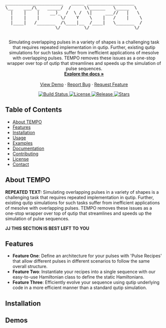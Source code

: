 <!-- PROJECT LOGO -->
<p align="center">
  <pre>
______________________   _____ __________________   
\__    ___/\_   _____/  /     \\______   \_____  \  
  |    |    |    __)_  /  \ /  \|     ___//   |   \ 
  |    |    |        \/    Y    \    |   /    |    \
  |____|   /_______  /\____|__  /____|   \_______  /
                   \/         \/                 \/                                   
  </pre>

  <p align="center">
    Simulating overlapping pulses in a variety of shapes is a challenging task that requires repeated implementation 
    in qutip. Further, existing qutip simulations for such tasks suffer from inefficient applications of mesolve 
    with overlapping pulses. TEMPO removes these issues as a one-stop wrapper over top of qutip that streamlines and speeds up the simulation of pulse sequences. 
    <br />
    <a href="https://github.com/username/tempo"><strong>Explore the docs »</strong></a>
    <br />
    <br />
    <a href="https://github.com/username/tempo">View Demo</a>
    ·
    <a href="https://github.com/username/tempo/issues">Report Bug</a>
    ·
    <a href="https://github.com/username/tempo/issues">Request Feature</a>
  </p>
</p>

<!-- Badges -->
<p align="center">
  <a href="https://github.com/georgew79/tempo/actions/workflows/test.yml">
    <img src="https://github.com/georgew79/tempo/actions/workflows/test.yml/badge.svg" alt="Build Status">
  </a>
  <a href="https://github.com/username/tempo/blob/main/LICENSE">
    <img src="https://img.shields.io/github/license/username/tempo.svg" alt="License">
  </a>
  <a href="https://github.com/username/tempo/releases">
    <img src="https://img.shields.io/github/v/release/username/tempo.svg" alt="Release">
  </a>
  <a href="https://github.com/username/tempo/stargazers">
    <img src="https://img.shields.io/github/stars/username/tempo.svg" alt="Stars">
  </a>
</p>

<!-- Table of Contents -->
## Table of Contents

- [About TEMPO](#about-tempo)
- [Features](#features)
- [Installation](#installation)
- [Usage](#usage)
- [Examples](#examples)
- [Documentation](#documentation)
- [Contributing](#contributing)
- [License](#license)
- [Contact](#contact)

## About TEMPO

**REPEATED TEXT:** Simulating overlapping pulses in a variety of shapes is a challenging task that requires repeated implementation in qutip. Further, existing qutip simulations for such tasks suffer from inefficient applications of mesolve with overlapping pulses. TEMPO removes these issues as a one-stop wrapper over top of qutip that streamlines and speeds up the simulation of pulse sequences. 

**JJ THIS SECTION IS BEST LEFT TO YOU**

## Features

- **Feature One**: Define an architecture for your pulses with 'Pulse Recipes' that allow different pulses in different scenarios to follow the same overall structure.
- **Feature Two**: Instantiate your recipes into a single sequence with our easy-to-use Hamiltonian class to define the static Hamiltonians.
- **Feature Three**: Efficiently evolve your sequence using qutip underlying code in a more efficient manner than a standard qutip simulation.

## Installation

## Demos

